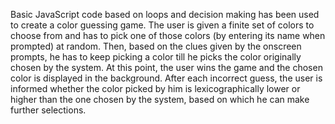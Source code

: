 Basic JavaScript code based on loops and decision making has been used to create a color guessing game. The user is given a finite set of colors to choose from and has to pick one of those colors (by entering its name when prompted) at random. Then, based on the clues given by the onscreen prompts, he has to keep picking a color till he picks the color originally chosen by the system. At this point, the user wins the game and the chosen color is displayed in the background.
After each incorrect guess, the user is informed whether the color picked by him is lexicographically lower or higher than the one chosen by the system, based on which he can make further selections.
